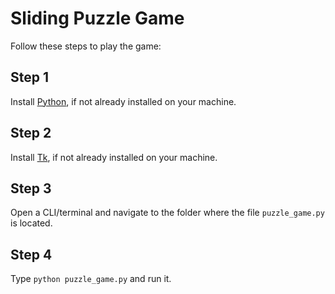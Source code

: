 # Sliding Puzzle Game
Follow these steps to play the game:
## Step 1 ##
Install [Python](https://www.python.org/downloads/), if not already installed on your machine.
## Step 2 ##
Install [Tk](https://tkdocs.com/tutorial/install.html#install-mac-python), if not already installed on your machine.
## Step 3 ##
Open a CLI/terminal and navigate to the folder where the file `puzzle_game.py` is located.
## Step 4 ##
Type ```python puzzle_game.py``` and run it.
